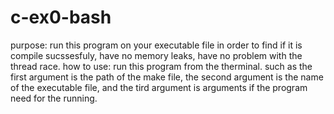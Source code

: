# c-ex0-bash

purpose:
run this program on your executable file in order to find if it is compile sucssesfuly,
have no memory leaks, have no problem with the thread race. 
how to use:
run this program from the therminal. such as the first argument is the path of the make file, the second
argument is the name of the executable file, and the tird argument is arguments if the program need for the running. 
